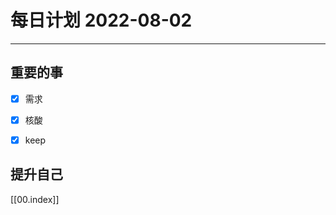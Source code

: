 #  每日计划 2022-08-02
---
## 重要的事
- [x]  需求
- [x]  核酸
- [x]  keep




## 提升自己

  



[[00.index]]








